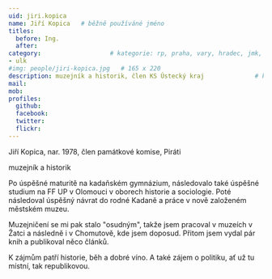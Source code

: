 ```yaml
---
uid: jiri.kopica
name: Jiří Kopica  	# běžně používáné jméno
titles:
  before: Ing.
  after:
category:                 	# kategorie: rp, praha, vary, hradec, jmk, senat
- ulk
#img: people/jiri-kopica.jpg   # 165 x 220
description: muzejník a historik, člen KS Ústecký kraj           	# kratký popis, max 160 znaků
mail:
mob:	
profiles:
  github:
  facebook: 
  twitter: 
  flickr:
---
```


Jiří Kopica, nar. 1978, člen památkové komise, Piráti  

muzejník a historik

Po úspěšné maturitě na kadaňském gymnázium, následovalo také úspěšné studium na FF UP v Olomouci v oborech historie a sociologie. Poté následoval úspěšný návrat do rodné Kadaně a práce v nově založeném městském muzeu. 

Muzejničení se mi pak stalo "osudným", takže jsem pracoval v muzeích v Žatci a následně i v Chomutově, kde jsem doposud. Přitom jsem vydal pár knih a publikoval něco článků. 

K zájmům patří historie, běh a dobré víno. A také zájem o politiku, ať už tu místní, tak republikovou.      
